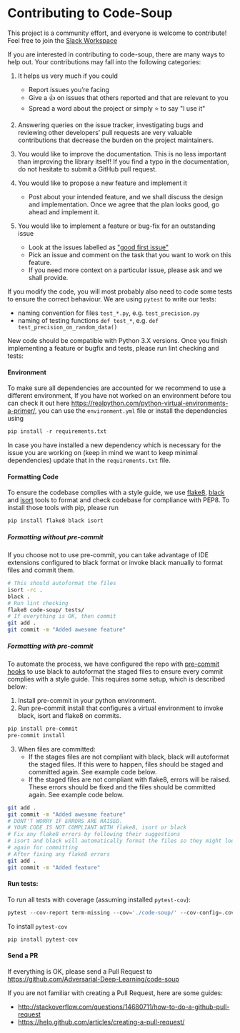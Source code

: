 # Contributing to Code-Soup
This project is a community effort, and everyone is welcome to contribute! Feel free to join the [Slack Workspace](https://join.slack.com/t/ssoc2021/shared_invite/zt-u4eefbut-aX7TYc1WoQWgylPydivUlg)

If you are interested in contributing to code-soup, there are many ways to help out. Your contributions may fall
into the following categories:

1. It helps us very much if you could
    - Report issues you’re facing
    - Give a :+1:  on issues that others reported and that are relevant to you
    - Spread a word about the project or simply :star: to say "I use it"

2. Answering queries on the issue tracker, investigating bugs and reviewing other developers’ pull requests are
very valuable contributions that decrease the burden on the project maintainers.

3. You would like to improve the documentation. This is no less important than improving the library itself!
If you find a typo in the documentation, do not hesitate to submit a GitHub pull request.

4. You would like to propose a new feature and implement it
    - Post about your intended feature, and we shall discuss the design and
    implementation. Once we agree that the plan looks good, go ahead and implement it.

5. You would like to implement a feature or bug-fix for an outstanding issue
    - Look at the issues labelled as
["good first issue"](https://github.com/Adversarial-Deep-Learning/code-soup/issues?q=is%3Aissue+is%3Aopen+sort%3Aupdated-desc+label%3A%22good+first+issue%22)
    - Pick an issue and comment on the task that you want to work on this feature.
    - If you need more context on a particular issue, please ask and we shall provide.

If you modify the code, you will most probably also need to code some tests to ensure the correct behaviour. We are using
`pytest` to write our tests:
  - naming convention for files `test_*.py`, e.g. `test_precision.py`
  - naming of testing functions `def test_*`, e.g. `def test_precision_on_random_data()`

New code should be compatible with Python 3.X versions. Once you finish implementing a feature or bugfix and tests,
please run lint checking and tests:

#### Environment
To make sure all dependencies are accounted for we recommend to use a different environment, If you have not worked on an environment before tou can check it out here https://realpython.com/python-virtual-environments-a-primer/, you can use the `environment.yml` file or install the dependencies using
```python
pip install -r requirements.txt
```
In case you have installed a new dependency which is necessary for the issue you are working on (keep in mind we want to keep minimal dependencies) update that in the ```requirements.txt``` file.

#### Formatting Code

To ensure the codebase complies with a style guide, we use [flake8](https://flake8.pycqa.org/en/latest/),
[black](https://black.readthedocs.io/en/stable/) and [isort](https://pycqa.github.io/isort/) tools to
format and check codebase for compliance with PEP8. To install those tools with pip, please run

```bash
pip install flake8 black isort
```

##### Formatting without pre-commit

If you choose not to use pre-commit, you can take advantage of IDE extensions configured to black format or invoke
black manually to format files and commit them.

```bash
# This should autoformat the files
isort -rc .
black .
# Run lint checking
flake8 code-soup/ tests/
# If everything is OK, then commit
git add .
git commit -m "Added awesome feature"
```

##### Formatting with pre-commit

To automate the process, we have configured the repo with [pre-commit hooks](https://pre-commit.com/) to use black to autoformat the staged files to ensure every commit complies with a style guide. This requires some setup, which is described below:

1. Install pre-commit in your python environment.
2. Run pre-commit install that configures a virtual environment to invoke black, isort and flake8 on commits.

```bash
pip install pre-commit
pre-commit install
```

3. When files are committed:
    - If the stages files are not compliant with black, black will autoformat the staged files. If this were to happen, files should be staged and committed again. See example code below.
    - If the staged files are not compliant with flake8, errors will be raised. These errors should be fixed and the files should be committed again. See example code below.

```bash
git add .
git commit -m "Added awesome feature"
# DONT'T WORRY IF ERRORS ARE RAISED.
# YOUR CODE IS NOT COMPLIANT WITH flake8, isort or black
# Fix any flake8 errors by following their suggestions
# isort and black will automatically format the files so they might look different, but you'll need to stage the files
# again for committing
# After fixing any flake8 errors
git add .
git commit -m "Added feature"
```

#### Run tests:

To run all tests with coverage (assuming installed `pytest-cov`):
```python
pytest --cov-report term-missing --cov='./code-soup/' --cov-config=.coveragerc
```
To install `pytest-cov`
```python
pip install pytest-cov
```

#### Send a PR

If everything is OK, please send a Pull Request to https://github.com/Adversarial-Deep-Learning/code-soup

If you are not familiar with creating a Pull Request, here are some guides:
- http://stackoverflow.com/questions/14680711/how-to-do-a-github-pull-request
- https://help.github.com/articles/creating-a-pull-request/
